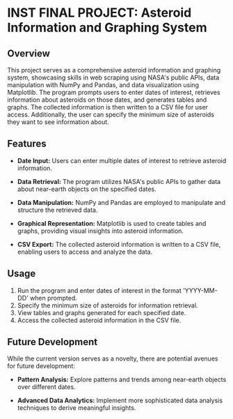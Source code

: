 # INST FINAL PROJECT: Asteroid Information and Graphing System

## Overview

This project serves as a comprehensive asteroid information and graphing system, showcasing skills in web scraping using NASA's public APIs, data manipulation with NumPy and Pandas, and data visualization using Matplotlib. The program prompts users to enter dates of interest, retrieves information about asteroids on those dates, and generates tables and graphs. The collected information is then written to a CSV file for user access. Additionally, the user can specify the minimum size of asteroids they want to see information about.

## Features

- **Date Input:**
  Users can enter multiple dates of interest to retrieve asteroid information.

- **Data Retrieval:**
  The program utilizes NASA's public APIs to gather data about near-earth objects on the specified dates.

- **Data Manipulation:**
  NumPy and Pandas are employed to manipulate and structure the retrieved data.

- **Graphical Representation:**
  Matplotlib is used to create tables and graphs, providing visual insights into asteroid information.

- **CSV Export:**
  The collected asteroid information is written to a CSV file, enabling users to access and analyze the data.

## Usage

1. Run the program and enter dates of interest in the format 'YYYY-MM-DD' when prompted.
2. Specify the minimum size of asteroids for information retrieval.
3. View tables and graphs generated for each specified date.
4. Access the collected asteroid information in the CSV file.

## Future Development

While the current version serves as a novelty, there are potential avenues for future development:

- **Pattern Analysis:**
  Explore patterns and trends among near-earth objects over different dates.

- **Advanced Data Analytics:**
  Implement more sophisticated data analysis techniques to derive meaningful insights.
